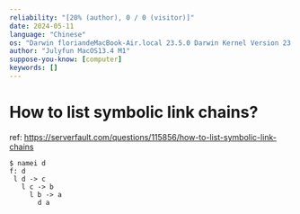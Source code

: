 ```yaml
---
reliability: "[20% (author), 0 / 0 (visitor)]"
date: 2024-05-11
language: "Chinese"
os: "Darwin floriandeMacBook-Air.local 23.5.0 Darwin Kernel Version 23.5.0: Wed May  1 20:16:51 PDT 2024; root:xnu-10063.121.3~5/RELEASE_ARM64_T8103 arm64"
author: "Julyfun MacOS13.4 M1"
suppose-you-know: [computer]
keywords: []
---
```


# How to list symbolic link chains?

ref: https://serverfault.com/questions/115856/how-to-list-symbolic-link-chains

```
$ namei d
f: d
 l d -> c
   l c -> b
     l b -> a
       d a
```

